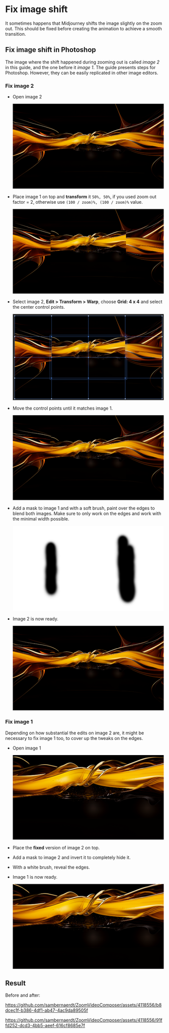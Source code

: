 # Fix image shift

It sometimes happens that Midjourney shifts the image slightly on the zoom out. This should be fixed before creating the animation to achieve a smooth transition.

## Fix image shift in Photoshop

The image where the shift happened during zooming out is called *image 2* in this guide, and the one before it *image 1*.
The guide presents steps for Photoshop. However, they can be easily replicated in other image editors.


### Fix image 2

* Open image 2

  ![step1](fix_image_shift_step_1.png)
  
* Place image 1 on top and **transform** it `50%, 50%`, if you used zoom out factor = 2, otherwise use `(100 / zoom)%, (100 / zoom)%` value.

  ![step2](fix_image_shift_step_2.png)
  
* Select image 2, **Edit > Transform > Warp**, choose **Grid: 4 x 4** and select the center control points.

  ![step3](fix_image_shift_step_3.png)
  
* Move the control points until it matches image 1.
 
  ![step4](fix_image_shift_step_4.png)
  
* Add a mask to image 1 and with a soft brush, paint over the edges to blend both images. Make sure to only work on the edges and work with the minimal width possible.

  ![step5 mask](fix_image_shift_step_5_mask.png)

* Image 2 is now ready. 

  ![step5](fix_image_shift_step_5.png)
  
### Fix image 1

Depending on how substantial the edits on image 2 are, it might be necessary to fix image 1 too, to cover up the tweaks on the edges.

* Open image 1

  ![step6](fix_image_shift_step_6.png)
  
* Place the **fixed** version of image 2 on top.

* Add a mask to image 2 and invert it to completely hide it.

* With a white brush, reveal the edges.

* Image 1 is now ready.

  ![step7](fix_image_shift_step_7.png)
  
## Result

Before and after:

https://github.com/sambernaerdt/ZoomVideoComposer/assets/4118556/b8dcec1f-b386-4df1-ab47-4ac9da89505f

https://github.com/sambernaerdt/ZoomVideoComposer/assets/4118556/91ffd252-dcd3-4bb5-aeef-616cf8685e7f

